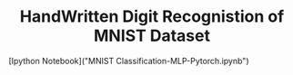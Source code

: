 <h1 align="center"> HandWritten Digit Recognistion of MNIST Dataset </h1>

[Ipython Notebook]("MNIST Classification-MLP-Pytorch.ipynb")

